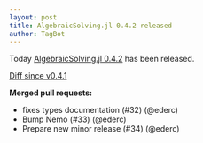 ```yaml
---
layout: post
title: AlgebraicSolving.jl 0.4.2 released
author: TagBot
---
```


Today [AlgebraicSolving.jl 0.4.2](https://github.com/algebraic-solving/AlgebraicSolving.jl/releases/tag/v0.4.2) has
been released.

[Diff since v0.4.1](https://github.com/algebraic-solving/AlgebraicSolving.jl/compare/v0.4.1...v0.4.2)


**Merged pull requests:**
- fixes types documentation (#32) (@ederc)
- Bump Nemo (#33) (@ederc)
- Prepare new minor release (#34) (@ederc)
